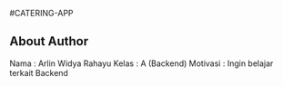 #CATERING-APP

## About Author
Nama : Arlin Widya Rahayu
Kelas : A (Backend)
Motivasi : Ingin belajar terkait Backend